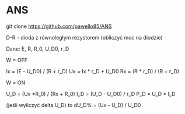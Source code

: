 # ANS

git clone https://github.com/pawello85/ANS

D-R - dioda z równoległym rezystorem (obliczyć moc na diodzie)

Dane: E, R, R_0, U_D0, r_D


W = OFF

Ix = (E - U_D0) / (R + r_D)
Ux = Ix * r_D + U_D0
Rx = (R * r_D) / (R + r_D)


W = ON

U_D = (Ux *R_0) / (Rx + R_0)
I_D = (U_D - U_D0) / r_D
P_D = U_D * I_D

(jeśli wyliczyć delta U_D) to dU_D% = (Ux - U_D) / U_D0